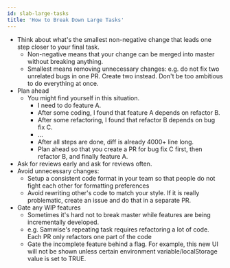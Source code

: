 ```yaml
---
id: slab-large-tasks
title: 'How to Break Down Large Tasks'
---
```


- Think about what's the smallest non-negative change that leads one step closer to your final task.
  - Non-negative means that your change can be merged into master without breaking anything.
  - Smallest means removing unnecessary changes: e.g. do not fix two unrelated bugs in one PR. Create two instead. Don't be too ambitious to do everything at once.
- Plan ahead
  - You might find yourself in this situation.
    - I need to do feature A.
    - After some coding, I found that feature A depends on refactor B.
    - After some refactoring, I found that refactor B depends on bug fix C.
    - ...
    - After all steps are done, diff is already 4000+ line long.
    - Plan ahead so that you create a PR for bug fix C first, then refactor B, and finally feature A.
- Ask for reviews early and ask for reviews often.
- Avoid unnecessary changes:
  - Setup a consistent code format in your team so that people do not fight each other for formatting preferences
  - Avoid rewriting other's code to match your style. If it is really problematic, create an issue and do that in a separate PR.
- Gate any WIP features
  - Sometimes it's hard not to break master while features are being incrementally developed.
  - e.g. Samwise's repeating task requires refactoring a lot of code. Each PR only refactors one part of the code
  - Gate the incomplete feature behind a flag. For example, this new UI will not be shown unless certain environment variable/localStorage value is set to TRUE.
